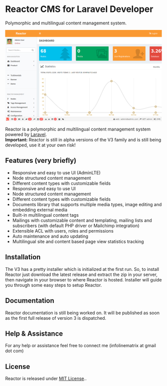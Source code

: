 # Reactor CMS for Laravel Developer
Polymorphic and multilingual content management system.

![Reactor Dashboard](https://github.com/infolinematrix/Reactor-CMS/blob/master/reactor.png)

Reactor is a polymorphic and multilingual content management system powered by [Laravel](https://laravel.com).  
**Important:** Reactor is still in alpha versions of the V3 family and is still being developed, use it at your own risk!

## Features (very briefly)
* Responsive and easy to use UI (AdminLTE)
* Node structured content management
* Different content types with customizable fields
* Responsive and easy to use UI
* Node structured content management
* Different content types with customizable fields
* Documents library that supports multiple media types, image editing and embedding external media
* Built-in multilingual content tags
* Mailings with customizable content and templating, mailing lists and subscribers (with default PHP driver or Mailchimp integration)
* Extensible ACL with users, roles and permissions
* Auto maintenance and auto updating
* Multilingual site and content based page view statistics tracking

## Installation
The V3 has a pretty installer which is initialized at the first run. So, to install Reactor just download the latest release and extract the zip in your server, then navigate in your browser to where Reactor is hosted. Installer will guide you through some easy steps to setup Reactor.

## Documentation
Reactor documentation is still being worked on. It will be published as soon as the first full release of version 3 is dispatched.

## Help & Assistance
For any help or assistance feel free to connect me (infolinematrix at gmail dot com)

## License
Reactor is released under [MIT License](https://github.com/infolinematrix/reactor/blob/master/License.txt)..
